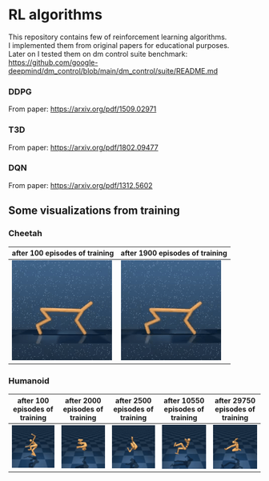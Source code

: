 # RL algorithms
This repository contains few of reinforcement learning algorithms.\
I implemented them from original papers for educational purposes.\
Later on I tested them on dm control suite benchmark:
https://github.com/google-deepmind/dm_control/blob/main/dm_control/suite/README.md

### DDPG
From paper:
https://arxiv.org/pdf/1509.02971

### T3D
From paper:
https://arxiv.org/pdf/1802.09477

### DQN 
From paper:
https://arxiv.org/pdf/1312.5602


## Some visualizations from training

### Cheetah
after 100 episodes of training|after 1900 episodes of training
--|--
![](gifs/cheetah_EPISODE_100__SCORE_12.gif)|![](gifs/cheetah_EPISODE_1900__SCORE_284.gif)

### Humanoid
after 100 episodes of training|after 2000 episodes of training|after 2500 episodes of training|after 10550 episodes of training|after 29750 episodes of training
--|--|--|--|--
![](gifs/humanoid_EPISODE_100_SCORE_1.gif)|![](gifs/humanoid_EPISODE_2000_SCORE_10.gif)|![](gifs/humanoid_EPISODE_2500__SCORE_20.gif)|![](gifs/humanoid_EPISODE_10550_SCORE_46.gif)|![](gifs/humanoid_EPISODE_29750__SCORE_68.gif)|